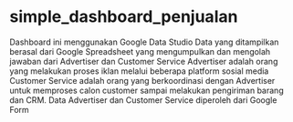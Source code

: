# simple_dashboard_penjualan 
Dashboard ini menggunakan Google Data Studio
Data yang ditampilkan berasal dari Google Spreadsheet yang mengumpulkan dan mengolah jawaban dari Advertiser dan Customer Service
Advertiser adalah orang yang melakukan proses iklan melalui beberapa platform sosial media
Customer Service adalah orang yang berkoordinasi dengan Advertiser untuk memproses calon customer sampai melakukan pengiriman barang dan CRM.
Data Advertiser dan Customer Service diperoleh dari Google Form
